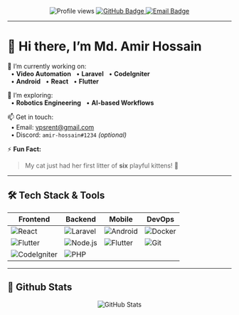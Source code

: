<p align="center">
  <img src="https://komarev.com/ghpvc/?username=amir-hossain&color=blueviolet" alt="Profile views" />
  <a href="https://github.com/amir-hossain">
    <img src="https://img.shields.io/badge/GitHub-%23121011.svg?style=for-the-badge&logo=github&logoColor=white" alt="GitHub Badge" />
  </a>
  <a href="mailto:vpsrent@gmail.com">
    <img src="https://img.shields.io/badge/Email-vpsrent%40gmail.com-blue?style=for-the-badge&logo=gmail&logoColor=white" alt="Email Badge" />
  </a>
</p>

---

# 👋 Hi there, I’m **Md. Amir Hossain**

🔭 I’m currently working on:  
&nbsp;&nbsp;• **Video Automation** &nbsp;&nbsp;• **Laravel** &nbsp;&nbsp;• **CodeIgniter**  
&nbsp;&nbsp;• **Android** &nbsp;&nbsp;• **React** &nbsp;&nbsp;• **Flutter**  

🌱 I’m exploring:  
&nbsp;&nbsp;• **Robotics Engineering** &nbsp;&nbsp;• **AI-based Workflows**  

📫 Get in touch:  
&nbsp;&nbsp;• Email: [vpsrent@gmail.com](mailto:vpsrent@gmail.com)  
&nbsp;&nbsp;• Discord: `amir-hossain#1234` _(optional)_  

⚡ **Fun Fact:**  
> My cat just had her first litter of **six** playful kittens! 🐾  

---

## 🛠️ Tech Stack & Tools

| Frontend            | Backend            | Mobile           | DevOps       |
|---------------------|--------------------|------------------|--------------|
| ![React][react]     | ![Laravel][laravel]| ![Android][android] | ![Docker][docker] |
| ![Flutter][flutter] | ![Node.js][nodejs] | ![Flutter][flutter] | ![Git][git]      |
| ![CodeIgniter][ci]  | ![PHP][php]        |                  |              |

[react]: https://img.shields.io/badge/React-20232A?style=flat-square&logo=react&logoColor=61DAFB
[laravel]: https://img.shields.io/badge/Laravel-FF2D20?style=flat-square&logo=laravel&logoColor=white
[android]: https://img.shields.io/badge/Android-3DDC84?style=flat-square&logo=android&logoColor=white
[flutter]: https://img.shields.io/badge/Flutter-02569B?style=flat-square&logo=flutter&logoColor=white
[nodejs]: https://img.shields.io/badge/Node.js-339933?style=flat-square&logo=node.js&logoColor=white
[ci]: https://img.shields.io/badge/CodeIgniter-ef4223?style=flat-square&logo=codeigniter&logoColor=white
[php]: https://img.shields.io/badge/PHP-777BB4?style=flat-square&logo=php&logoColor=white
[docker]: https://img.shields.io/badge/Docker-2496ED?style=flat-square&logo=docker&logoColor=white
[git]: https://img.shields.io/badge/Git-F05032?style=flat-square&logo=git&logoColor=white

---

## 🎉 Github Stats

<p align="center">
  <img src="https://github-readme-stats.vercel.app/api?username=amir-hossain&show_icons=true&theme=radical" alt="GitHub Stats" />
</p>
